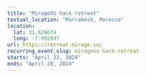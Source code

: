 ```yaml
---
title: "MirageOS hack retreat"
textual_location: "Marrakesh, Morocco"
location:
  lat: 31.628674
  long: -7.992047
url: https://retreat.mirage.io/
recurring_event_slug: mirageos-hack-retreat
starts: "April 22, 2024"
ends: "April 28, 2024"
---
```

